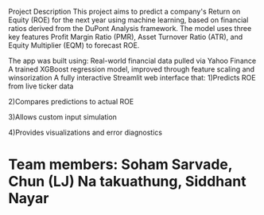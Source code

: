 Project Description
This project aims to predict a company's Return on Equity (ROE) for the next year using machine learning, based on financial ratios derived from the DuPont Analysis framework. The model uses three key features Profit Margin Ratio (PMR), Asset Turnover Ratio (ATR), and Equity Multiplier (EQM) to forecast ROE.

The app was built using:
Real-world financial data pulled via Yahoo Finance
A trained XGBoost regression model, improved through feature scaling and winsorization
A fully interactive Streamlit web interface that:
 1)Predicts ROE from live ticker data
 
 2)Compares predictions to actual ROE
 
 3)Allows custom input simulation
 
 4)Provides visualizations and error diagnostics
# Team members: Soham Sarvade, Chun (LJ) Na takuathung, Siddhant Nayar

